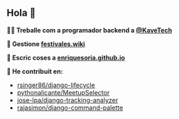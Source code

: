 ## Hola 👋

**👨‍🔧 Treballe com a programador backend a [@KaveTech](https://github.com/KaveTech)**

**🎫 Gestione [festivales.wiki](https://festivales.wiki)**

**📝 Escric coses a [enriquesoria.github.io](https://enriquesoria.github.io/)**

**👥 He contribuit en:**
 - [rsinger86/django-lifecycle](https://github.com/rsinger86/django-lifecycle/pulls/EnriqueSoria)
 - [pythonalicante/MeetupSelector](https://github.com/pythonalicante/MeetupSelector/pulls/EnriqueSoria)
 - [jose-lpa/django-tracking-analyzer](https://github.com/jose-lpa/django-tracking-analyzer/pulls?q=is%3Apr+author%3AEnriqueSoria+is%3Amerged+)
 - [rajasimon/django-command-palette](https://github.com/rajasimon/django-command-palette/pulls/EnriqueSoria/?q=is%3Apr+is%3Aclosed)
